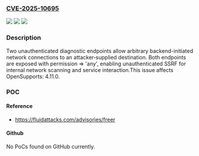 ### [CVE-2025-10695](https://cve.mitre.org/cgi-bin/cvename.cgi?name=CVE-2025-10695)
![](https://img.shields.io/static/v1?label=Product&message=OpenSupports&color=blue)
![](https://img.shields.io/static/v1?label=Version&message=4.11.0%20&color=brightgreen)
![](https://img.shields.io/static/v1?label=Vulnerability&message=CWE-918%20Server-Side%20Request%20Forgery%20(SSRF)&color=brightgreen)

### Description

Two unauthenticated diagnostic endpoints allow arbitrary backend-initiated network connections to an attacker‑supplied destination. Both endpoints are exposed with permission => 'any', enabling unauthenticated SSRF for internal network scanning and service interaction.This issue affects OpenSupports: 4.11.0.

### POC

#### Reference
- https://fluidattacks.com/advisories/freer

#### Github
No PoCs found on GitHub currently.

